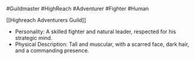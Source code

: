 #Guildmaster #HighReach #Adventurer #Fighter #Human

[[Highreach Adventurers Guild]]
- Personality: A skilled fighter and natural leader, respected for his strategic mind.
- Physical Description: Tall and muscular, with a scarred face, dark hair, and a commanding presence.